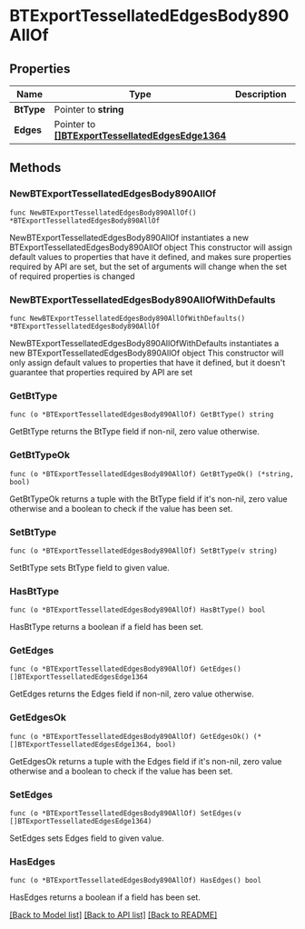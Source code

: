 # BTExportTessellatedEdgesBody890AllOf

## Properties

Name | Type | Description | Notes
------------ | ------------- | ------------- | -------------
**BtType** | Pointer to **string** |  | [optional] 
**Edges** | Pointer to [**[]BTExportTessellatedEdgesEdge1364**](BTExportTessellatedEdgesEdge1364.md) |  | [optional] 

## Methods

### NewBTExportTessellatedEdgesBody890AllOf

`func NewBTExportTessellatedEdgesBody890AllOf() *BTExportTessellatedEdgesBody890AllOf`

NewBTExportTessellatedEdgesBody890AllOf instantiates a new BTExportTessellatedEdgesBody890AllOf object
This constructor will assign default values to properties that have it defined,
and makes sure properties required by API are set, but the set of arguments
will change when the set of required properties is changed

### NewBTExportTessellatedEdgesBody890AllOfWithDefaults

`func NewBTExportTessellatedEdgesBody890AllOfWithDefaults() *BTExportTessellatedEdgesBody890AllOf`

NewBTExportTessellatedEdgesBody890AllOfWithDefaults instantiates a new BTExportTessellatedEdgesBody890AllOf object
This constructor will only assign default values to properties that have it defined,
but it doesn't guarantee that properties required by API are set

### GetBtType

`func (o *BTExportTessellatedEdgesBody890AllOf) GetBtType() string`

GetBtType returns the BtType field if non-nil, zero value otherwise.

### GetBtTypeOk

`func (o *BTExportTessellatedEdgesBody890AllOf) GetBtTypeOk() (*string, bool)`

GetBtTypeOk returns a tuple with the BtType field if it's non-nil, zero value otherwise
and a boolean to check if the value has been set.

### SetBtType

`func (o *BTExportTessellatedEdgesBody890AllOf) SetBtType(v string)`

SetBtType sets BtType field to given value.

### HasBtType

`func (o *BTExportTessellatedEdgesBody890AllOf) HasBtType() bool`

HasBtType returns a boolean if a field has been set.

### GetEdges

`func (o *BTExportTessellatedEdgesBody890AllOf) GetEdges() []BTExportTessellatedEdgesEdge1364`

GetEdges returns the Edges field if non-nil, zero value otherwise.

### GetEdgesOk

`func (o *BTExportTessellatedEdgesBody890AllOf) GetEdgesOk() (*[]BTExportTessellatedEdgesEdge1364, bool)`

GetEdgesOk returns a tuple with the Edges field if it's non-nil, zero value otherwise
and a boolean to check if the value has been set.

### SetEdges

`func (o *BTExportTessellatedEdgesBody890AllOf) SetEdges(v []BTExportTessellatedEdgesEdge1364)`

SetEdges sets Edges field to given value.

### HasEdges

`func (o *BTExportTessellatedEdgesBody890AllOf) HasEdges() bool`

HasEdges returns a boolean if a field has been set.


[[Back to Model list]](../README.md#documentation-for-models) [[Back to API list]](../README.md#documentation-for-api-endpoints) [[Back to README]](../README.md)


